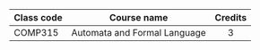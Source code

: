 | Class code | Course name | Credits |
| --- | --- | :---: |
| COMP315 | Automata and Formal Language | 3 |

